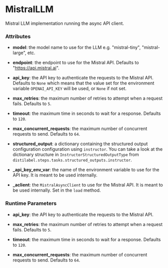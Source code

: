 # MistralLLM


Mistral LLM implementation running the async API client.







### Attributes

- **model**: the model name to use for the LLM e.g. "mistral-tiny", "mistral-large", etc.

- **endpoint**: the endpoint to use for the Mistral API. Defaults to "https://api.mistral.ai".

- **api_key**: the API key to authenticate the requests to the Mistral API. Defaults to `None` which  means that the value set for the environment variable `OPENAI_API_KEY` will be used, or  `None` if not set.

- **max_retries**: the maximum number of retries to attempt when a request fails. Defaults to `5`.

- **timeout**: the maximum time in seconds to wait for a response. Defaults to `120`.

- **max_concurrent_requests**: the maximum number of concurrent requests to send. Defaults  to `64`.

- **structured_output**: a dictionary containing the structured output configuration configuration  using `instructor`. You can take a look at the dictionary structure in  `InstructorStructuredOutputType` from `distilabel.steps.tasks.structured_outputs.instructor`.

- **_api_key_env_var**: the name of the environment variable to use for the API key. It is meant to  be used internally.

- **_aclient**: the `MistralAsyncClient` to use for the Mistral API. It is meant to be used internally.  Set in the `load` method.





### Runtime Parameters

- **api_key**: the API key to authenticate the requests to the Mistral API.

- **max_retries**: the maximum number of retries to attempt when a request fails.  Defaults to `5`.

- **timeout**: the maximum time in seconds to wait for a response. Defaults to `120`.

- **max_concurrent_requests**: the maximum number of concurrent requests to send.  Defaults to `64`.





